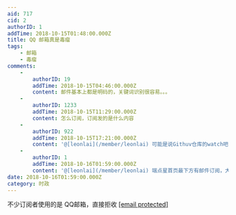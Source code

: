 ```yaml
---
aid: 717
cid: 2
authorID: 1
addTime: 2018-10-15T01:48:00.000Z
title: QQ 邮箱真是毒瘤
tags:
    - 邮箱
    - 毒瘤
comments:
    -
        authorID: 19
        addTime: 2018-10-15T04:46:00.000Z
        content: 邮件基本上都是明码的，关键词识别很容易。。。
    -
        authorID: 1233
        addTime: 2018-10-15T11:29:00.000Z
        content: 怎么订阅，订阅发的是什么内容
    -
        authorID: 922
        addTime: 2018-10-15T17:21:00.000Z
        content: '@[leonlai](/member/leonlai) 可能是说Githuv仓库的watch吧'
    -
        authorID: 1
        addTime: 2018-10-16T01:59:00.000Z
        content: '@[leonlai](/member/leonlai) 端点星首页最下方有邮件订阅，大概没两到四周会发一次在这期间收录的文章。'
date: 2018-10-16T01:59:00.000Z
category: 时政
---
```


不少订阅者使用的是 QQ邮箱，直接拒收 [\[email protected\]](/cdn-cgi/l/email-protection)
